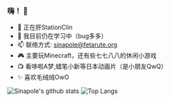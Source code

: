 ### 嗨！ 👋
- 🔭 正在肝StationClin
- 🌱 我目前仍在学习中（bug多多）
- 📫 联络方式: sinapole@fetarute.org
- 🎮 主要玩Minecraft，还有些七七八八的休闲小游戏
- 📺 看哆啦A梦,蜡笔小新等日本动画片（是小朋友QwQ）
- ✨ 喜欢毛绒绒OwO

![Sinapole's github stats](https://github-readme-stats.vercel.app/api?username=Sinapole&show_icons=true)
![Top Langs](https://github-readme-stats.vercel.app/api/top-langs/?organizationname=Team-Cenlinc&layout=compact)

